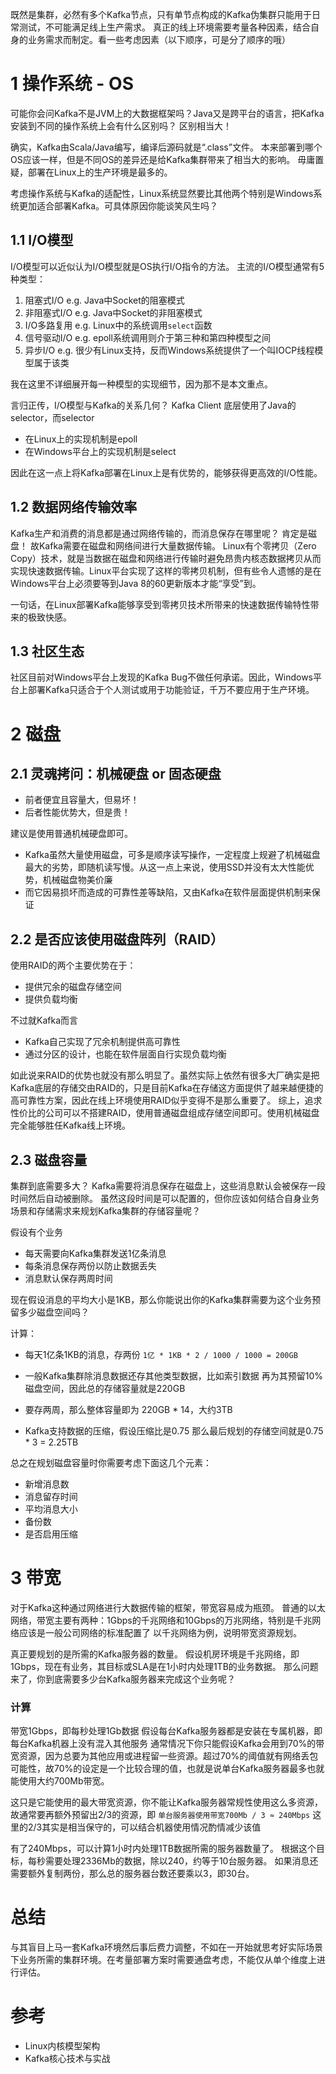既然是集群，必然有多个Kafka节点，只有单节点构成的Kafka伪集群只能用于日常测试，不可能满足线上生产需求。
真正的线上环境需要考量各种因素，结合自身的业务需求而制定。看一些考虑因素（以下顺序，可是分了顺序的哦）

# 1 操作系统 - OS
可能你会问Kafka不是JVM上的大数据框架吗？Java又是跨平台的语言，把Kafka安装到不同的操作系统上会有什么区别吗？
区别相当大！

确实，Kafka由Scala/Java编写，编译后源码就是“.class”文件。
本来部署到哪个OS应该一样，但是不同OS的差异还是给Kafka集群带来了相当大的影响。
毋庸置疑，部署在Linux上的生产环境是最多的。

考虑操作系统与Kafka的适配性，Linux系统显然要比其他两个特别是Windows系统更加适合部署Kafka。可具体原因你能谈笑风生吗？
## 1.1 I/O模型
I/O模型可以近似认为I/O模型就是OS执行I/O指令的方法。
主流的I/O模型通常有5种类型：
1. 阻塞式I/O
e.g. Java中Socket的阻塞模式
2. 非阻塞式I/O
e.g. Java中Socket的非阻塞模式
3.  I/O多路复用
e.g. Linux中的系统调用`select`函数
4. 信号驱动I/O
e.g. epoll系统调用则介于第三种和第四种模型之间
5. 异步I/O
e.g. 很少有Linux支持，反而Windows系统提供了一个叫IOCP线程模型属于该类

我在这里不详细展开每一种模型的实现细节，因为那不是本文重点。

言归正传，I/O模型与Kafka的关系几何？
Kafka Client 底层使用了Java的selector，而selector
- 在Linux上的实现机制是epoll
- 在Windows平台上的实现机制是select

因此在这一点上将Kafka部署在Linux上是有优势的，能够获得更高效的I/O性能。
## 1.2 数据网络传输效率
Kafka生产和消费的消息都是通过网络传输的，而消息保存在哪里呢？
肯定是磁盘！
故Kafka需要在磁盘和网络间进行大量数据传输。
Linux有个零拷贝（Zero Copy）技术，就是当数据在磁盘和网络进行传输时避免昂贵内核态数据拷贝从而实现快速数据传输。Linux平台实现了这样的零拷贝机制，但有些令人遗憾的是在Windows平台上必须要等到Java 8的60更新版本才能“享受”到。

一句话，在Linux部署Kafka能够享受到零拷贝技术所带来的快速数据传输特性带来的极致快感。

## 1.3 社区生态
社区目前对Windows平台上发现的Kafka Bug不做任何承诺。因此，Windows平台上部署Kafka只适合于个人测试或用于功能验证，千万不要应用于生产环境。

# 2 磁盘
## 2.1 灵魂拷问：机械硬盘 or 固态硬盘
- 前者便宜且容量大，但易坏！
- 后者性能优势大，但是贵！


建议是使用普通机械硬盘即可。
- Kafka虽然大量使用磁盘，可多是顺序读写操作，一定程度上规避了机械磁盘最大的劣势，即随机读写慢。从这一点上来说，使用SSD并没有太大性能优势，机械磁盘物美价廉
- 而它因易损坏而造成的可靠性差等缺陷，又由Kafka在软件层面提供机制来保证


## 2.2 是否应该使用磁盘阵列（RAID）
使用RAID的两个主要优势在于：
- 提供冗余的磁盘存储空间
- 提供负载均衡

不过就Kafka而言
- Kafka自己实现了冗余机制提供高可靠性
- 通过分区的设计，也能在软件层面自行实现负载均衡

如此说来RAID的优势也就没有那么明显了。虽然实际上依然有很多大厂确实是把Kafka底层的存储交由RAID的，只是目前Kafka在存储这方面提供了越来越便捷的高可靠性方案，因此在线上环境使用RAID似乎变得不是那么重要了。
综上，追求性价比的公司可以不搭建RAID，使用普通磁盘组成存储空间即可。使用机械磁盘完全能够胜任Kafka线上环境。

## 2.3 磁盘容量
集群到底需要多大？
Kafka需要将消息保存在磁盘上，这些消息默认会被保存一段时间然后自动被删除。
虽然这段时间是可以配置的，但你应该如何结合自身业务场景和存储需求来规划Kafka集群的存储容量呢？

假设有个业务
- 每天需要向Kafka集群发送1亿条消息
- 每条消息保存两份以防止数据丢失
- 消息默认保存两周时间

现在假设消息的平均大小是1KB，那么你能说出你的Kafka集群需要为这个业务预留多少磁盘空间吗？

计算：
- 每天1亿条1KB的消息，存两份
`1亿 * 1KB * 2 / 1000 / 1000 = 200GB`

- 一般Kafka集群除消息数据还存其他类型数据，比如索引数据
再为其预留10%磁盘空间，因此总的存储容量就是220GB

- 要存两周，那么整体容量即为
220GB * 14，大约3TB
- Kafka支持数据的压缩，假设压缩比是0.75
那么最后规划的存储空间就是0.75 * 3 = 2.25TB

总之在规划磁盘容量时你需要考虑下面这几个元素：
- 新增消息数
- 消息留存时间
- 平均消息大小
- 备份数
- 是否启用压缩

# 3 带宽
对于Kafka这种通过网络进行大数据传输的框架，带宽容易成为瓶颈。
普通的以太网络，带宽主要有两种：1Gbps的千兆网络和10Gbps的万兆网络，特别是千兆网络应该是一般公司网络的标准配置了
以千兆网络为例，说明带宽资源规划。

真正要规划的是所需的Kafka服务器的数量。
假设机房环境是千兆网络，即1Gbps，现在有业务，其目标或SLA是在1小时内处理1TB的业务数据。
那么问题来了，你到底需要多少台Kafka服务器来完成这个业务呢？

### 计算
带宽1Gbps，即每秒处理1Gb数据
假设每台Kafka服务器都是安装在专属机器，即每台Kafka机器上没有混入其他服务
通常情况下你只能假设Kafka会用到70%的带宽资源，因为总要为其他应用或进程留一些资源。超过70%的阈值就有网络丢包可能性，故70%的设定是一个比较合理的值，也就是说单台Kafka服务器最多也就能使用大约700Mb带宽。

这只是它能使用的最大带宽资源，你不能让Kafka服务器常规性使用这么多资源，故通常要再额外预留出2/3的资源，即
`单台服务器使用带宽700Mb / 3 ≈ 240Mbps`
这里的2/3其实是相当保守的，可以结合机器使用情况酌情减少该值

有了240Mbps，可以计算1小时内处理1TB数据所需的服务器数量了。
根据这个目标，每秒需要处理2336Mb的数据，除以240，约等于10台服务器。
如果消息还需要额外复制两份，那么总的服务器台数还要乘以3，即30台。

# 总结
与其盲目上马一套Kafka环境然后事后费力调整，不如在一开始就思考好实际场景下业务所需的集群环境。在考量部署方案时需要通盘考虑，不能仅从单个维度上进行评估。

# 参考
- Linux内核模型架构
- Kafka核心技术与实战
